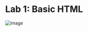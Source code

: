 # Lab 1: Basic HTML

![image](https://user-images.githubusercontent.com/38860847/162722505-93bed803-2e2f-48ff-94e1-b6c237f900a7.png)
